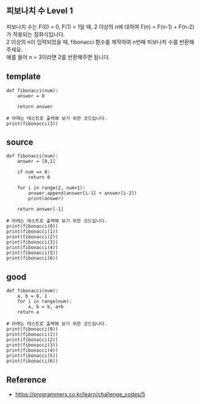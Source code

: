 ## 피보나치 수 Level 1

피보나치 수는 F(0) = 0, F(1) = 1일 때, 2 이상의 n에 대하여 F(n) = F(n-1) + F(n-2) 가 적용되는 점화식입니다.  
2 이상의 n이 입력되었을 때, fibonacci 함수를 제작하여 n번째 피보나치 수를 반환해 주세요.  
예를 들어 n = 3이라면 2를 반환해주면 됩니다.  

## template
```
def fibonacci(num):
    answer = 0

    return answer

# 아래는 테스트로 출력해 보기 위한 코드입니다.
print(fibonacci(3))
```

## source
```
def fibonacci(num):
    answer = [0,1]
    
    if num == 0:
        return 0

    for i in range(2, num+1):
        answer.append(answer[i-1] + answer[i-2])
        print(answer)

    return answer[-1]

# 아래는 테스트로 출력해 보기 위한 코드입니다.
print(fibonacci(0))
print(fibonacci(1))
print(fibonacci(2))
print(fibonacci(3))
print(fibonacci(4))
print(fibonacci(5))
print(fibonacci(6))
```

## good
```
def fibonacci(num):
    a, b = 0, 1
    for i in range(num):
        a, b = b, a+b
    return a

# 아래는 테스트로 출력해 보기 위한 코드입니다.
print(fibonacci(0))
print(fibonacci(1))
print(fibonacci(2))
print(fibonacci(3))
print(fibonacci(4))
print(fibonacci(5))
print(fibonacci(6))
```

## Reference
* https://programmers.co.kr/learn/challenge_codes/5
